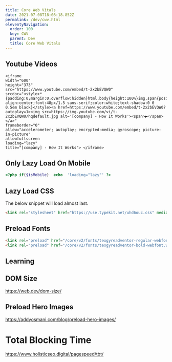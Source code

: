 ```yaml
---
title: Core Web Vitals
date: 2021-07-08T18:08:18.852Z
permalink: /dev/cwv.html
eleventyNavigation:
  order: 100
  key: CWV
  parent: Dev
  title: Core Web Vitals
---
```

## Youtube Videos

```
<iframe
width="600"
height="373"
src="https://www.youtube.com/embed/t-2x2bEVQW0"
srcdoc="<style>*{padding:0;margin:0;overflow:hidden}html,body{height:100%}img,span{position:absolute;width:100%;top:0;bottom:0;margin:auto}span{height:1.5em;text-align:center;font:48px/1.5 sans-serif;color:white;text-shadow:0 0 0.5em black}</style><a href=https://www.youtube.com/embed/t-2x2bEVQW0?autoplay=1><img src=https://img.youtube.com/vi/t-2x2bEVQW0/hqdefault.jpg alt='[company] - How It Works'><span>▶</span></a>"
frameborder="0"
allow="accelerometer; autoplay; encrypted-media; gyroscope; picture-in-picture"
allowfullscreen
loading="lazy"
title="[company] - How It Works"> </iframe>
```

## Only Lazy Load On Mobile 

```php
<?php if($isMobile)  echo  'loading="lazy"' ?>
```

## Lazy Load CSS 

The below snippet will load almost last.

```html
<link rel="stylesheet" href="https://use.typekit.net/uhd6ouc.css" media="print" onload="this.media='all'">
```

## Preload Fonts 

```html
<link rel="preload" href="/core/v2/fonts/texgyreadventor-regular-webfont.woff" as="font" type="font/woff" crossorigin>
<link rel="preload" href="/core/v2/fonts/texgyreadventor-bold-webfont.woff" as="font" type="font/woff" crossorigin>
```


## Learning

## DOM Size

[](https://web.dev/dom-size/)<https://web.dev/dom-size/>

## Preload Hero Images

[](https://addyosmani.com/blog/preload-hero-images/)<https://addyosmani.com/blog/preload-hero-images/>

# Total Blocking Time

[](https://www.holisticseo.digital/pagespeed/tbt/)<https://www.holisticseo.digital/pagespeed/tbt/>
